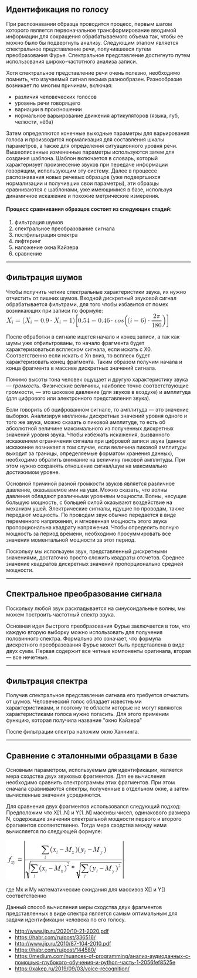 ## Идентификация по голосу

При распознавании образца проводится процесс, первым шагом
которого является первоначальное трансформирование вводимой
информации для сокращения обрабатываемого объема так, чтобы
ее можно было бы подвергнуть анализу. Следующим этапом является
спектральное представление речи, получившееся путем
преобразования Фурье. Спектральное представление достигнуто
путем использования широко-частотного анализа записи.

Хотя спектральное представление речи очень полезно, необходимо помнить, что изучаемый сигнал весьма разнообразен.
Разнообразие возникает по многим причинам, включая:

* различия человеческих голосов
* уровень речи говорящего
* вариации в произношении
* нормальное варьирование движения артикуляторов (языка, губ, челюсти, нёба)

Затем определяются конечные выходные параметры для варьирования
голоса и производится нормализация для составления шкалы
параметров, а также для определения ситуационного уровня речи.
Вышеописанные измененные параметры используются затем для
создания шаблона. Шаблон включается в словарь, который
характеризует произнесение звуков при передаче информации
говорящим, использующим эту систему. Далее в процессе
распознавания новых речевых образцов (уже подвергшихся
нормализации и получивших свои параметры), эти образцы
сравниваются с шаблонами, уже имеющимися в базе, используя
динамичное искажение и похожие метрические измерения.


#### Процесс сравнивания образцов состоит из следующих стадий:
1. фильтрация шумов
2. спектральное преобразование сигнала
3. постфильтрация спектра
4. лифтеринг
5. наложение окна Кайзера
6. сравнение

---
## Фильтрация шумов
Чтобы получить четкие спектральные характеристики звука,
их нужно отчистить от лишних шумов.
Входной дискретный звуковой сигнал обрабатывается фильтрами,
для того чтобы избавится от помех возникающих при записи по формуле:
![](gif.gif)

После обработки в сигнале ищется начало и конец записи,
а так как шумы уже отфильтрованы, то начало фрагмента будет
характеризоваться всплеском сигнала, если искать с Х0.
Соответственно если искать с Хn вниз, то всплеск будет
характеризовать конец фрагмента. Таким образом получим начала
и конца фрагмента в массиве дискретных значений сигнала. 

Помимо высоты тона человек ощущает и другую характеристику
звука — _громкость_. Физические величины, наиболее точно
соответствующие громкости, — это шоковое давление (для
звуков в воздухе) и амплитуда (для цифрового или электронного
представления звука).

Если говорить об оцифрованном сигнале, то амплитуда — 
это значение выборки. Анализируя миллионы дискретных значений
уровня одного и того же звука, можно сказать о пиковой амплитуде,
то есть об абсолютной величине максимального из полученных
дискретных значений уровня звука. Чтобы избежать искажения,
вызванного искажением ограничения сигнала при цифровой записи
звука (данное искажение возникает в том случае, если величина
пиковой амплитуды выходит за границы, определяемые форматом
хранения данных), необходимо обратить внимание на величину пиковой
амплитуды. При этом нужно сохранять отношение сигнал/шум на
максимально достижимом уровне.

Основной причиной разной громкости звуков является различное давление,
оказываемое ими на уши. Можно сказать, что волны давления обладают
различными уровнями мощности. Волны, несущие большую мощность,
с большей силой оказывают воздействие на механизм ушей. 
Электрические сигналы, идущие по проводам, также передают мощность.
По проводам звук обычно передается в виде переменного напряжения, 
и мгновенная мощность этого звука пропорциональна квадрату напряжения.
Чтобы определить полную мощность за период времени, необходимо
просуммировать все значения моментальной мощности за этот период.

Поскольку мы используем звук, представленный дискретными значениями,
достаточно просто сложить квадраты отсчетов. Среднее значение квадратов
дискретных значений пропорционально средней мощности.

---
## Спектральное преобразование сигнала

Поскольку любой звук раскладывается на синусоидальные волны, мы
можем построить частотный спектр звука.

Основная идея быстрого преобразования Фурье заключается в том,
что каждую вторую выборку можно использовать для получения
половинного спектра. Формально это означает, что формула 
дискретного преобразования Фурье может быть представлена в виде
двух сумм. Первая содержит все четные компоненты оригинала, 
вторая — все нечетные.

---
## Фильтрация спектра
Получив спектральное представление сигнала его требуется отчистить
от шумов. Человеческий голос обладает известными характеристиками,
и поэтому те области которые не могут являются характеристиками
голоса нужно погасить. Для этого применим функцию, которая получила
название "окно Кайзера"

После фильтрации спектра наложим окно Ханнинга.

---
## Сравнение с эталонными образцами в базе
Основным параметром, используемым для идентификации, является
мера сходства двух звуковых фрагментов. Для ее вычисления 
необходимо сравнить спектрограммы этих фрагментов. При этом 
сначала сравниваются спектры, полученные в отдельном окне, 
а затем вычисленные значения усредняются.

Для сравнения двух фрагментов использовался следующий подход:
Предположим что X[1..N] и Y[1..N] массивы чисел, одинакового
размера N, содержащие значения спектральной мощности первого
и второго фрагментов соответственно. Тогда мера сходства между
ними вычисляется по следующей формуле:

![](fc0f789723f3b0ff8e7222f915f77b37.png)

где Mx и My математические ожидания для массивов X[] и Y[] соответственно

Данный способ вычисления меры сходства двух фрагментов представленных
в виде спектра является самым оптимальным для задачи идентификации
человека по его голосу.

* http://www.jip.ru/2020/10-21-2020.pdf
* https://habr.com/ru/post/336516/
* http://www.jip.ru/2010/87-104-2010.pdf
* https://habr.com/ru/post/144580/
* https://medium.com/nuances-of-programming/анализ-аудиоданных-с-помощью-глубокого-обучения-и-python-часть-1-2056fef8525e
* https://xakep.ru/2019/09/03/voice-recognition/
